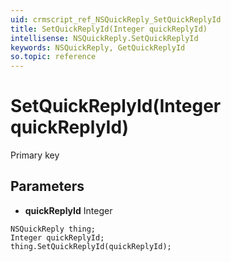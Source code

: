 ```yaml
---
uid: crmscript_ref_NSQuickReply_SetQuickReplyId
title: SetQuickReplyId(Integer quickReplyId)
intellisense: NSQuickReply.SetQuickReplyId
keywords: NSQuickReply, GetQuickReplyId
so.topic: reference
---
```


# SetQuickReplyId(Integer quickReplyId)

Primary key

## Parameters

* **quickReplyId** Integer

```crmscript
NSQuickReply thing;
Integer quickReplyId;
thing.SetQuickReplyId(quickReplyId);
```

